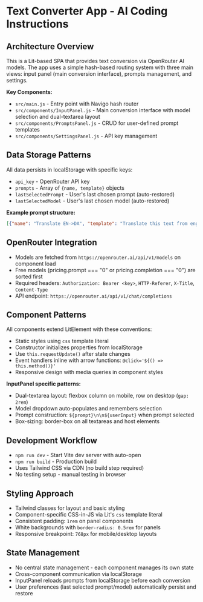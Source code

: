 # Text Converter App - AI Coding Instructions

## Architecture Overview
This is a Lit-based SPA that provides text conversion via OpenRouter AI models. The app uses a simple hash-based routing system with three main views: input panel (main conversion interface), prompts management, and settings.

**Key Components:**
- `src/main.js` - Entry point with Navigo hash router
- `src/components/InputPanel.js` - Main conversion interface with model selection and dual-textarea layout
- `src/components/PromptsPanel.js` - CRUD for user-defined prompt templates
- `src/components/SettingsPanel.js` - API key management

## Data Storage Patterns
All data persists in localStorage with specific keys:
- `api_key` - OpenRouter API key
- `prompts` - Array of `{name, template}` objects
- `lastSelectedPrompt` - User's last chosen prompt (auto-restored)
- `lastSelectedModel` - User's last chosen model (auto-restored)

**Example prompt structure:**
```json
[{"name": "Translate EN->DA", "template": "Translate this text from english to danish - do not add any other notes or text. Just the translation"}]
```

## OpenRouter Integration
- Models are fetched from `https://openrouter.ai/api/v1/models` on component load
- Free models (pricing.prompt === "0" or pricing.completion === "0") are sorted first
- Required headers: `Authorization: Bearer <key>`, `HTTP-Referer`, `X-Title`, `Content-Type`
- API endpoint: `https://openrouter.ai/api/v1/chat/completions`

## Component Patterns
All components extend LitElement with these conventions:
- Static styles using `css` template literal
- Constructor initializes properties from localStorage
- Use `this.requestUpdate()` after state changes
- Event handlers inline with arrow functions: `@click='${() => this.method()}'`
- Responsive design with media queries in component styles

**InputPanel specific patterns:**
- Dual-textarea layout: flexbox column on mobile, row on desktop (`gap: 2rem`)
- Model dropdown auto-populates and remembers selection
- Prompt construction: `${prompt}\n\n${userInput}` when prompt selected
- Box-sizing: border-box on all textareas and host elements

## Development Workflow
- `npm run dev` - Start Vite dev server with auto-open
- `npm run build` - Production build
- Uses Tailwind CSS via CDN (no build step required)
- No testing setup - manual testing in browser

## Styling Approach
- Tailwind classes for layout and basic styling
- Component-specific CSS-in-JS via Lit's `css` template literal
- Consistent padding: `1rem` on panel components
- White backgrounds with `border-radius: 0.5rem` for panels
- Responsive breakpoint: `768px` for mobile/desktop layouts

## State Management
- No central state management - each component manages its own state
- Cross-component communication via localStorage
- InputPanel reloads prompts from localStorage before each conversion
- User preferences (last selected prompt/model) automatically persist and restore
